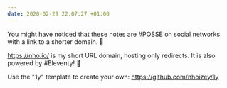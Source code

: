 ```yaml
---
date: 2020-02-29 22:07:27 +01:00
---
```


You might have noticed that these notes are #POSSE on social networks with a link to a shorter domain. 🤔

https://nho.io/ is my short URL domain, hosting only redirects. It is also powered by #Eleventy! 💪

Use the "1y" template to create your own: https://github.com/nhoizey/1y